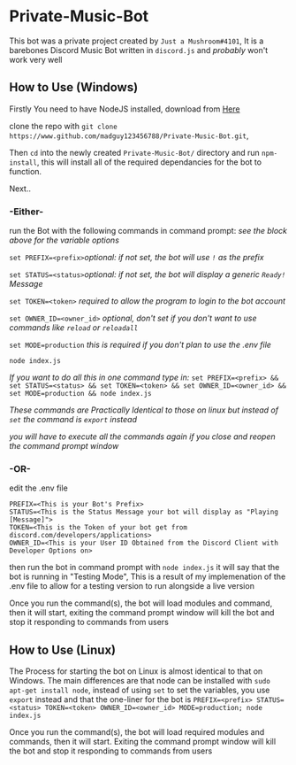 # Private-Music-Bot
 
This bot was a private project created by `Just a Mushroom#4101`,
It is a barebones Discord Music Bot written in `discord.js` and *probably* won't work very well

## How to Use (Windows)

Firstly You need to have NodeJS installed, download from [Here](https://nodejs.org/en/download/)

clone the repo with `git clone https://www.github.com/madguy123456788/Private-Music-Bot.git`,

Then `cd` into the newly created `Private-Music-Bot/` directory and run `npm-install`, this will install all of the required dependancies for the bot to function.

Next..

### -Either-

run the Bot with the following commands in command prompt:
*see the block above for the variable options*

`set PREFIX=<prefix>`*optional: if not set, the bot will use `!` as the prefix*

`set STATUS=<status>`*optional: if not set, the bot will display a generic `Ready!` Message*

`set TOKEN=<token>` *required to allow the program to login to the bot account*

`set OWNER_ID=<owner_id>` *optional, don't set if you don't want to use commands like `reload` or `reloadall`*

`set MODE=production` *this is required if you don't plan to use the .env file*

`node index.js`

*If you want to do all this in one command type in:*
`set PREFIX=<prefix> && set STATUS=<status> && set TOKEN=<token> && set OWNER_ID=<owner_id> && set MODE=production && node index.js`

*These commands are Practically Identical to those on linux but instead of `set` the command is `export` instead*

*you will have to execute all the commands again if you close and reopen the command prompt window*

### -OR-

edit the .env file
```
PREFIX=<This is your Bot's Prefix>
STATUS=<This is the Status Message your bot will display as "Playing [Message]">
TOKEN=<This is the Token of your bot get from discord.com/developers/applications>
OWNER_ID=<This is your User ID Obtained from the Discord Client with Developer Options on>
```

then run the bot in command prompt with `node index.js`
it will say that the bot is running in "Testing Mode", This is a result of my implemenation of the .env file to allow for a testing version to run alongside a live version


Once you run the command(s), the bot will load modules and command, then it will start, exiting the command prompt window will kill the bot and stop it responding to commands from users

## How to Use (Linux)

The Process for starting the bot on Linux is almost identical to that on Windows.
The main differences are that node can be installed with `sudo apt-get install node`, instead of using `set` to set the variables, you use `export` instead 
and that the one-liner for the bot is `PREFIX=<prefix> STATUS=<status> TOKEN=<token> OWNER_ID=<owner_id> MODE=production; node index.js`

Once you run the command(s), the bot will load required modules and commands, then it will start. Exiting the command prompt window will kill the bot and stop it responding to commands from users